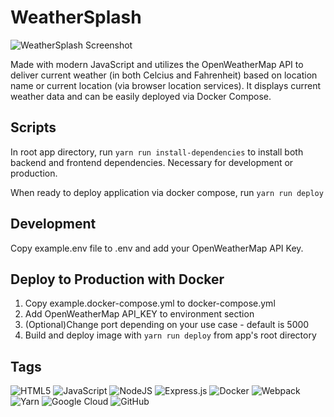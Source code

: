 # WeatherSplash

![WeatherSplash Screenshot](https://my-portfolio-screens.s3.ca-central-1.amazonaws.com/weathersplash/weathersplash-screen-lg.png)

Made with modern JavaScript and utilizes the OpenWeatherMap API to deliver current weather (in both Celcius and Fahrenheit) based on location name or current location (via browser location services). It displays current weather data and can be easily deployed via Docker Compose.

## Scripts

In root app directory, run `yarn run install-dependencies` to install both backend and frontend dependencies. Necessary for development or production.

When ready to deploy application via docker compose, run `yarn run deploy`

## Development

Copy example.env file to .env and add your OpenWeatherMap API Key.

## Deploy to Production with Docker

1. Copy example.docker-compose.yml to docker-compose.yml
2. Add OpenWeatherMap API_KEY to environment section
3. (Optional)Change port depending on your use case - default is 5000
4. Build and deploy image with `yarn run deploy` from app's root directory

## Tags

![HTML5](https://img.shields.io/badge/html5-%23E34F26.svg?style=for-the-badge&logo=html5&logoColor=white)
![JavaScript](https://img.shields.io/badge/javascript-%23323330.svg?style=for-the-badge&logo=javascript&logoColor=%23F7DF1E)
![NodeJS](https://img.shields.io/badge/node.js-6DA55F?style=for-the-badge&logo=node.js&logoColor=white)
![Express.js](https://img.shields.io/badge/express.js-%23404d59.svg?style=for-the-badge&logo=express&logoColor=%2361DAFB)
![Docker](https://img.shields.io/badge/docker-%230db7ed.svg?style=for-the-badge&logo=docker&logoColor=white)
![Webpack](https://img.shields.io/badge/webpack-%238DD6F9.svg?style=for-the-badge&logo=webpack&logoColor=black)
![Yarn](https://img.shields.io/badge/yarn-%232C8EBB.svg?style=for-the-badge&logo=yarn&logoColor=white)
![Google Cloud](https://img.shields.io/badge/GoogleCloud-%234285F4.svg?style=for-the-badge&logo=google-cloud&logoColor=white)
![GitHub](https://img.shields.io/badge/github-%23121011.svg?style=for-the-badge&logo=github&logoColor=white)
